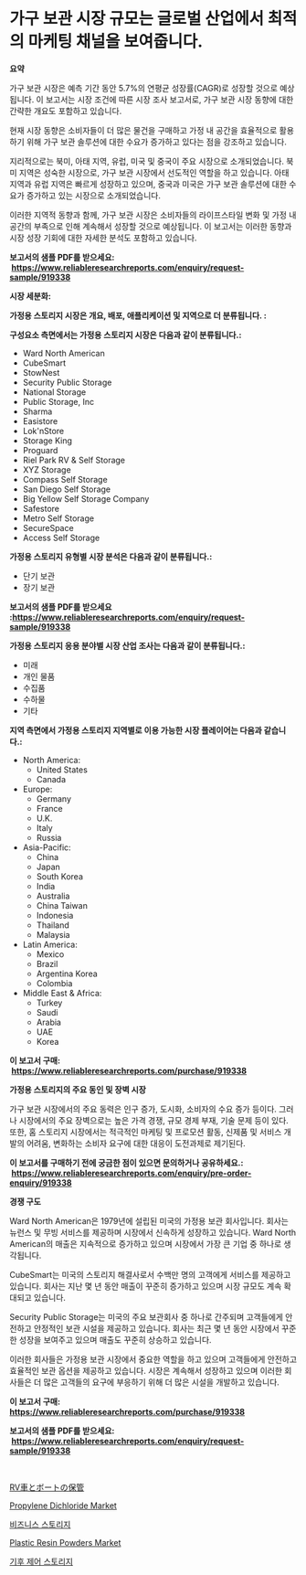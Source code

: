 <p><h1>가구 보관 시장 규모는 글로벌 산업에서 최적의 마케팅 채널을 보여줍니다.</h1></p><p><strong>요약</strong></p>
<p><p>가구 보관 시장은 예측 기간 동안 5.7%의 연평균 성장률(CAGR)로 성장할 것으로 예상됩니다. 이 보고서는 시장 조건에 따른 시장 조사 보고서로, 가구 보관 시장 동향에 대한 간략한 개요도 포함하고 있습니다.</p><p>현재 시장 동향은 소비자들이 더 많은 물건을 구매하고 가정 내 공간을 효율적으로 활용하기 위해 가구 보관 솔루션에 대한 수요가 증가하고 있다는 점을 강조하고 있습니다.</p><p>지리적으로는 북미, 아태 지역, 유럽, 미국 및 중국이 주요 시장으로 소개되었습니다. 북미 지역은 성숙한 시장으로, 가구 보관 시장에서 선도적인 역할을 하고 있습니다. 아태 지역과 유럽 지역은 빠르게 성장하고 있으며, 중국과 미국은 가구 보관 솔루션에 대한 수요가 증가하고 있는 시장으로 소개되었습니다.</p><p>이러한 지역적 동향과 함께, 가구 보관 시장은 소비자들의 라이프스타일 변화 및 가정 내 공간의 부족으로 인해 계속해서 성장할 것으로 예상됩니다. 이 보고서는 이러한 동향과 시장 성장 기회에 대한 자세한 분석도 포함하고 있습니다.</p></p>
<p><strong>보고서의 샘플 PDF를 받으세요: &nbsp;<a href="https://www.reliableresearchreports.com/enquiry/request-sample/919338">https://www.reliableresearchreports.com/enquiry/request-sample/919338</a></strong></p>
<p><strong>시장 세분화:</strong></p>
<p><strong> 가정용 스토리지 시장은 개요, 배포, 애플리케이션 및 지역으로 더 분류됩니다. :</strong></p>
<p><strong>구성요소 측면에서는 가정용 스토리지 시장은 다음과 같이 분류됩니다.:</strong></p>
<p><ul><li>Ward North American</li><li>CubeSmart</li><li>StowNest</li><li>Security Public Storage</li><li>National Storage</li><li>Public Storage, Inc</li><li>Sharma</li><li>Easistore</li><li>Lok'nStore</li><li>Storage King</li><li>Proguard</li><li>Riel Park RV & Self Storage</li><li>XYZ Storage</li><li>Compass Self Storage</li><li>San Diego Self Storage</li><li>Big Yellow Self Storage Company</li><li>Safestore</li><li>Metro Self Storage</li><li>SecureSpace</li><li>Access Self Storage</li></ul></p>
<p><strong> 가정용 스토리지 유형별 시장 분석은 다음과 같이 분류됩니다.:</strong></p>
<p><ul><li>단기 보관</li><li>장기 보관</li></ul></p>
<p><strong>보고서의 샘플 PDF를 받으세요 :<a href="https://www.reliableresearchreports.com/enquiry/request-sample/919338">https://www.reliableresearchreports.com/enquiry/request-sample/919338</a></strong></p>
<p><strong> 가정용 스토리지 응용 분야별 시장 산업 조사는 다음과 같이 분류됩니다.:</strong></p>
<p><ul><li>미래</li><li>개인 물품</li><li>수집품</li><li>수하물</li><li>기타</li></ul></p>
<p><strong>지역 측면에서 가정용 스토리지 지역별로 이용 가능한 시장 플레이어는 다음과 같습니다.:</strong></p>
<p><ul>
    <li>
        North America:
        <ul>
            <li>United States</li>
            <li>Canada</li>
        </ul>
    </li>
    <li>
        Europe:
        <ul>
            <li>Germany</li>
            <li>France</li>
            <li>U.K.</li>
            <li>Italy</li>
            <li>Russia</li>
        </ul>
    </li>
    <li>
        Asia-Pacific:
        <ul>
            <li>China</li>
            <li>Japan</li>
            <li>South Korea</li>
            <li>India</li>
            <li>Australia</li>
            <li>China Taiwan</li>
            <li>Indonesia</li>
            <li>Thailand</li>
            <li>Malaysia</li>
        </ul>
    </li>
    <li>
        Latin America:
        <ul>
            <li>Mexico</li>
            <li>Brazil</li>
            <li>Argentina Korea</li>
            <li>Colombia</li>
        </ul>
    </li>
    <li>
        Middle East & Africa:
        <ul>
            <li>Turkey</li>
            <li>Saudi</li>
            <li>Arabia</li>
            <li>UAE</li>
            <li>Korea</li>
        </ul>
    </li>
    </ul></p>
<p><strong>이 보고서 구매: &nbsp;<a href="https://www.reliableresearchreports.com/purchase/919338">https://www.reliableresearchreports.com/purchase/919338</a></strong></p>
<p><strong>가정용 스토리지의 주요 동인 및 장벽 시장</strong></p>
<p><p>가구 보관 시장에서의 주요 동력은 인구 증가, 도시화, 소비자의 수요 증가 등이다. 그러나 시장에서의 주요 장벽으로는 높은 가격 경쟁, 규모 경제 부재, 기술 문제 등이 있다. 또한, 홈 스토리지 시장에서는 적극적인 마케팅 및 프로모션 활동, 신제품 및 서비스 개발의 어려움, 변화하는 소비자 요구에 대한 대응이 도전과제로 제기된다.</p></p>
<p><strong>이 보고서를 구매하기 전에 궁금한 점이 있으면 문의하거나 공유하세요.: &nbsp;<a href="https://www.reliableresearchreports.com/enquiry/pre-order-enquiry/919338">https://www.reliableresearchreports.com/enquiry/pre-order-enquiry/919338</a></strong></p>
<p><strong>경쟁 구도</strong></p>
<p><p>Ward North American은 1979년에 설립된 미국의 가정용 보관 회사입니다. 회사는 뉴런스 및 무빙 서비스를 제공하며 시장에서 신속하게 성장하고 있습니다. Ward North American의 매출은 지속적으로 증가하고 있으며 시장에서 가장 큰 기업 중 하나로 생각됩니다.</p><p>CubeSmart는 미국의 스토리지 해결사로서 수백만 명의 고객에게 서비스를 제공하고 있습니다. 회사는 지난 몇 년 동안 매출이 꾸준히 증가하고 있으며 시장 규모도 계속 확대되고 있습니다.</p><p>Security Public Storage는 미국의 주요 보관회사 중 하나로 간주되며 고객들에게 안전하고 안정적인 보관 시설을 제공하고 있습니다. 회사는 최근 몇 년 동안 시장에서 꾸준한 성장을 보여주고 있으며 매출도 꾸준히 상승하고 있습니다.</p><p>이러한 회사들은 가정용 보관 시장에서 중요한 역할을 하고 있으며 고객들에게 안전하고 효율적인 보관 옵션을 제공하고 있습니다. 시장은 계속해서 성장하고 있으며 이러한 회사들은 더 많은 고객들의 요구에 부응하기 위해 더 많은 시설을 개발하고 있습니다.</p></p>
<p><strong>이 보고서 구매: &nbsp; <a href="https://www.reliableresearchreports.com/purchase/919338">https://www.reliableresearchreports.com/purchase/919338</a></strong></p>
<p><strong>보고서의 샘플 PDF를 받으세요: &nbsp;<a href="https://www.reliableresearchreports.com/enquiry/request-sample/919338">https://www.reliableresearchreports.com/enquiry/request-sample/919338</a></strong><strong></strong></p>
<p>&nbsp;</p>
<p><p><a href="https://github.com/mohamedbakry57/Market-Research-Report-List-2/blob/main/4662843182847.md">RV車とボートの保管</a></p><p><a href="https://issuu.com/reportprime-2/docs/propylene-dichloride-market-size-2030.pptx">Propylene Dichloride Market</a></p><p><a href="https://github.com/sougarounis/Market-Research-Report-List-2/blob/main/1605799182844.md">비즈니스 스토리지</a></p><p><a href="https://issuu.com/reportprime-2/docs/plastic-resin-powders-market-size-2030.pptx">Plastic Resin Powders Market</a></p><p><a href="https://github.com/laholand/Market-Research-Report-List-2/blob/main/2677525182843.md">기후 제어 스토리지</a></p></p>